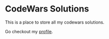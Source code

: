 # CodeWars Solutions

This is a place to store all my codewars solutions.

Go checkout my [profile](https://www.codewars.com/users/Devansh-Baghel/).
